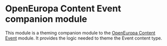 # OpenEuropa Content Event companion module

This module is a theming companion module to the [OpenEuropa Content Event](https://github.com/openeuropa/oe_content/tree/master/modules/oe_content_event) module.
It provides the logic needed to theme the Event content type.
